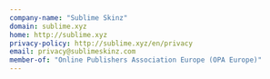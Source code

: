 ```yaml
---
company-name: "Sublime Skinz"
domain: sublime.xyz
home: http://sublime.xyz
privacy-policy: http://sublime.xyz/en/privacy
email: privacy@sublimeskinz.com
member-of: "Online Publishers Association Europe (OPA Europe)"
---
```




